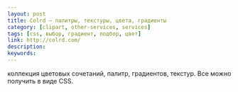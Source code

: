 ```yaml
---
layout: post
title: Colrd — палитры, текстуры, цвета, градиенты
category: [clipart, other-services, services]
tags: [css, выбор, градиент, подбор, цвет]
link: http://colrd.com/
description:
keywords:
---
```


<p>коллекция цветовых сочетаний, палитр, градиентов, текстур. Все можно получить в виде CSS.</p>
